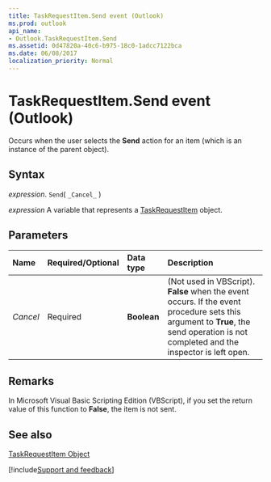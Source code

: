 ```yaml
---
title: TaskRequestItem.Send event (Outlook)
ms.prod: outlook
api_name:
- Outlook.TaskRequestItem.Send
ms.assetid: 0d47820a-40c6-b975-18c0-1adcc7122bca
ms.date: 06/08/2017
localization_priority: Normal
---
```



# TaskRequestItem.Send event (Outlook)

Occurs when the user selects the  **Send** action for an item (which is an instance of the parent object).


## Syntax

_expression_. `Send`( `_Cancel_` )

_expression_ A variable that represents a [TaskRequestItem](Outlook.TaskRequestItem.md) object.


## Parameters



|Name|Required/Optional|Data type|Description|
|:-----|:-----|:-----|:-----|
| _Cancel_|Required| **Boolean**|(Not used in VBScript).  **False** when the event occurs. If the event procedure sets this argument to **True**, the send operation is not completed and the inspector is left open.|

## Remarks

In Microsoft Visual Basic Scripting Edition (VBScript), if you set the return value of this function to  **False**, the item is not sent.


## See also


[TaskRequestItem Object](Outlook.TaskRequestItem.md)

[!include[Support and feedback](~/includes/feedback-boilerplate.md)]